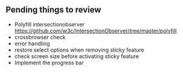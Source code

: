 ## Pending things to review

- Polyfill intersectionobserver https://github.com/w3c/IntersectionObserver/tree/master/polyfill
- crossbrowser check
- error handling
- restore select options when removing sticky feature
- check screen size before activating sticky feature
- Implement the progress bar
